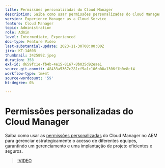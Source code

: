 ```yaml
---
title: Permissões personalizadas do Cloud Manager
description: Saiba como usar permissões personalizadas do Cloud Manager no AEM para gerenciar estrategicamente o acesso para equipes diferentes, garantindo um gerenciamento e uma implantação de projetos eficientes e seguros.
version: Experience Manager as a Cloud Service
feature: Cloud Manager
topic: Administration
role: Admin
level: Intermediate, Experienced
doc-type: Feature Video
last-substantial-update: 2023-11-30T00:00:00Z
jira: KT-14608
thumbnail: 3425892.jpeg
duration: 358
exl-id: d659fc1e-fb4b-4e15-8167-8b035d92eae1
source-git-commit: 48433a5367c281cf5a1c106b08a1306f1b0e8ef4
workflow-type: tm+mt
source-wordcount: '59'
ht-degree: 0%

---
```


# Permissões personalizadas do Cloud Manager

Saiba como usar as [permissões personalizadas](https://experienceleague.adobe.com/docs/experience-manager-cloud-manager/content/requirements/custom-permissions.html?lang=pt-BR) do Cloud Manager no AEM para gerenciar estrategicamente o acesso de diferentes equipes, garantindo um gerenciamento e uma implantação de projeto eficientes e seguros.

>[!VIDEO](https://video.tv.adobe.com/v/3449809/?learn=on&captions=por_br)

